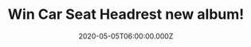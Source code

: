 ---
campaign-uuid: "c-f6b676a1-54b4-45ee-a946-d2952316c7af"
type: "Competition"
category: "Music"
date: "2020-05-05T06:00:00.000Z"
end-date: "2020-06-05T23:59:00.000Z"
disable-form: false
is_promoted: false
has_entry_page: true
title: "Win Car Seat Headrest new album!"
competition-description: "<p>’Making A Door Less Open’ is the new album from Car Seat\
  \ Headrest and the first set of brand-new songs since 2016’s Teens Of Denial. Created\
  \ over the course of four years, ‘Making a Door Less Open’ is the result of a fruitful\
  \ “collaboration” between Car Seat Headrest, led by Will Toledo, and 1 Trait Danger,\
  \ a CSH electronic side project consisting of drummer Andrew Katz and Toledo’s alternative\
  \ persona, “Trait.”</p>\n<p>Click below and it could be yours.</p>\n"
hero-header: "Win Car Seat Headrest new album!"
terms-confirmation: "N/A"
banner-img: "https://assets.expresslyapp.com/asset-df94d793-d619-4ac7-893e-477d7d4ac75a.jpg"
logo-left-href: "http://club.expressly.io"
logo-left-image: "https://assets.expresslyapp.com/asset-a54f15fe-d51b-480b-ba41-e0f1e2f339ea.jpg"
logo-left-title: "Expressly club"
bg-image-hero: "https://assets.expresslyapp.com/asset-3015c8c3-128b-4ec8-9d3c-a72c2c0b9b7b.jpg"
bg-image-first: "https://assets.expresslyapp.com/asset-9288d1a1-5615-4e53-8b2a-ee766ec1f5d4.jpg"
section1-content: "<p>’Making A Door Less Open' s the new album from Car Seat Headrest\
  \ . It sees Toledo embarking on new and imaginative roads to songwriting and recording,\
  \ placing emphasis on the individual songs, each with its own “special energy,”\
  \ rather than attempting to draw a coherent storyteller narrative through the album\
  \ as he has in the past , resulting in his most dynamic and open-ended work to date.</p>\n\
  <p>Click below for a chance to win.</p>\n"
entry-title: "Win Car Seat Headrest new album!"
entry-content: "<p>Enter the draw to win Car Seat Headrest new album by completing\
  \ the form below before 23:59 on the 5th of June 2020.</p>\n"
has-winner: false
prize-description: "Car Seat Headrest new album!"
special-conditions: "Multiple entries are allowed up to one every day.\r\n\r\nThis\
  \ competition is also available on: https://aaa.nme.com/competitions/car-seat-headrest-album"
country-restrictions:
- "GB"
---